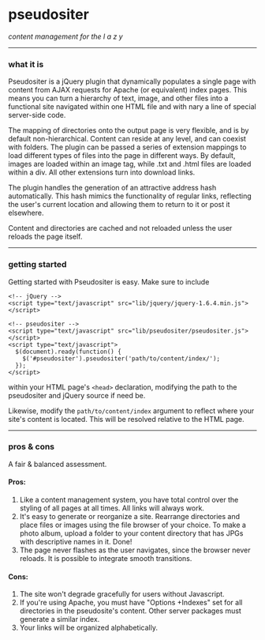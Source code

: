 # pseudositer

*content management for the l a z y*

- - -

### what it is

Pseudositer is a jQuery plugin that dynamically populates a single page with content from AJAX requests for Apache (or equivalent) index pages. This means you can turn a hierarchy of text, image, and other files into a functional site navigated within one HTML file and with nary a line of special server-side code.

The mapping of directories onto the output page is very flexible, and is by default non-hierarchical. Content can reside at any level, and can coexist with folders. The plugin can be passed a series of extension mappings to load different types of files into the page in different ways. By default, images are loaded within an image tag, while .txt and .html files are loaded within a div. All other extensions turn into download links.

The plugin handles the generation of an attractive address hash automatically. This hash mimics the functionality of regular links, reflecting the user's current location and allowing them to return to it or post it elsewhere.

Content and directories are cached and not reloaded unless the user reloads the page itself.

- - -

### getting started

Getting started with Pseudositer is easy. Make sure to include

    <!-- jQuery -->
    <script type="text/javascript" src="lib/jquery/jquery-1.6.4.min.js"></script>
    
    <!-- pseudositer -->
    <script type="text/javascript" src="lib/pseudositer/pseudositer.js"></script>
    <script type="text/javascript">
      $(document).ready(function() {
        $('#pseudositer').pseudositer('path/to/content/index/');
      });
    </script>

within your HTML page's `<head>` declaration, modifying the path to the pseudositer and jQuery source if need be.

Likewise, modify the `path/to/content/index` argument to reflect where your site's content is located.  This will be resolved relative to the HTML page.

- - -

### pros & cons

A fair & balanced assessment.

#### Pros:

1. Like a content management system, you have total control over the styling of all pages at all times. All links will always work.
2. It's easy to generate or reorganize a site.  Rearrange directories and place files or images using the file browser of your choice. To make a photo album, upload a folder to your content directory that has JPGs with descriptive names in it. Done!
3. The page never flashes as the user navigates, since the browser never reloads.  It is possible to integrate smooth transitions.

#### Cons:

1. The site won't degrade gracefully for users without Javascript.
2. If you're using Apache, you must have "Options +Indexes" set for all directories in the pseudosite's content.  Other server packages must generate a similar index.
3. Your links will be organized alphabetically.